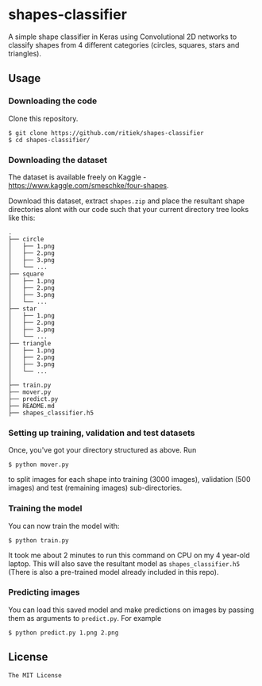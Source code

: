 # shapes-classifier

A simple shape classifier in Keras using Convolutional 2D networks to classify
shapes from 4 different categories (circles, squares, stars and triangles).


## Usage

### Downloading the code

Clone this repository.

```
$ git clone https://github.com/ritiek/shapes-classifier
$ cd shapes-classifier/
```

### Downloading the dataset

The dataset is available freely on Kaggle - https://www.kaggle.com/smeschke/four-shapes.

Download this dataset, extract `shapes.zip` and place the resultant shape
directories alont with our code such that your current directory tree looks like this:

```
.
├── circle
│   ├── 1.png
│   ├── 2.png
│   ├── 3.png
│   └── ...
├── square
│   ├── 1.png
│   ├── 2.png
│   ├── 3.png
│   └── ...
├── star
│   ├── 1.png
│   ├── 2.png
│   ├── 3.png
│   └── ...
├── triangle
│   ├── 1.png
│   ├── 2.png
│   ├── 3.png
│   └── ...
│
├── train.py
├── mover.py
├── predict.py
├── README.md
├── shapes_classifier.h5
```

### Setting up training, validation and test datasets

Once, you've got your directory structured as above. Run
```
$ python mover.py
```
to split images for each shape into training (3000 images), validation (500 images)
and test (remaining images) sub-directories.

### Training the model

You can now train the model with:
```
$ python train.py
```

It took me about 2 minutes to run this command on CPU on my 4 year-old laptop. This will
also save the resultant model as `shapes_classifier.h5` (There is also a
pre-trained model already included in this repo).

### Predicting images

You can load this saved model and make predictions on images by passing them as arguments
to `predict.py`. For example
```
$ python predict.py 1.png 2.png
```

## License

`The MIT License`
